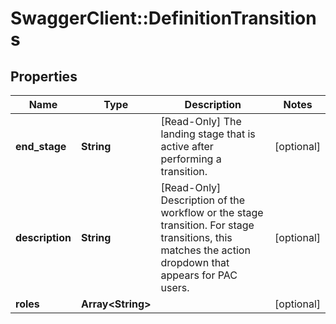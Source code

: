 # SwaggerClient::DefinitionTransitions

## Properties
Name | Type | Description | Notes
------------ | ------------- | ------------- | -------------
**end_stage** | **String** | [Read-Only] The landing stage that is active after performing a transition. | [optional] 
**description** | **String** | [Read-Only] Description of the workflow or the stage transition. For stage transitions, this matches the action dropdown that appears for PAC users. | [optional] 
**roles** | **Array&lt;String&gt;** |  | [optional] 

